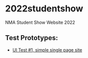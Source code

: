 # 2022studentshow
NMA Student Show Website 2022

## Test Prototypes:
* [UI Test #1, simple single page site](https://newmediaarts.github.io/2022studentshow/prototypes/test1/)
